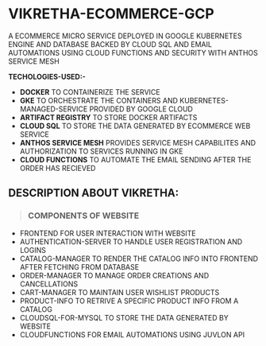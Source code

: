 # VIKRETHA-ECOMMERCE-GCP
A ECOMMERCE MICRO SERVICE DEPLOYED IN GOOGLE KUBERNETES ENGINE AND DATABASE BACKED BY CLOUD SQL AND EMAIL AUTOMATIONS USING CLOUD FUNCTIONS AND SECURITY WITH ANTHOS SERVICE MESH

**TECHOLOGIES-USED:-**
 
- **DOCKER** TO CONTAINERIZE THE SERVICE
- **GKE** TO ORCHESTRATE THE CONTAINERS AND KUBERNETES-MANAGED-SERVICE PROVIDED BY GOOGLE CLOUD
- **ARTIFACT REGISTRY** TO STORE DOCKER ARTIFACTS
- **CLOUD SQL** TO STORE THE DATA GENERATED BY ECOMMERCE WEB SERVICE
- **ANTHOS SERVICE MESH** PROVIDES SERVICE MESH CAPABILITES AND AUTHORIZATION TO SERVICES RUNNING IN GKE
- **CLOUD FUNCTIONS** TO AUTOMATE THE EMAIL SENDING AFTER THE ORDER HAS RECIEVED
## DESCRIPTION ABOUT VIKRETHA:

> ### COMPONENTS OF WEBSITE
- FRONTEND FOR USER INTERACTION WITH WEBSITE
- AUTHENTICATION-SERVER TO HANDLE USER REGISTRATION AND LOGINS
- CATALOG-MANAGER TO RENDER THE CATALOG INFO INTO FRONTEND AFTER FETCHING FROM DATABASE
- ORDER-MANAGER TO MANAGE ORDER CREATIONS AND CANCELLATIONS
- CART-MANAGER TO MAINTAIN USER WISHLIST PRODUCTS
- PRODUCT-INFO TO RETRIVE A SPECIFIC PRODUCT INFO FROM  A CATALOG
- CLOUDSQL-FOR-MYSQL TO STORE THE DATA GENERATED BY WEBSITE
- CLOUDFUNCTIONS FOR EMAIL AUTOMATIONS USING JUVLON API
